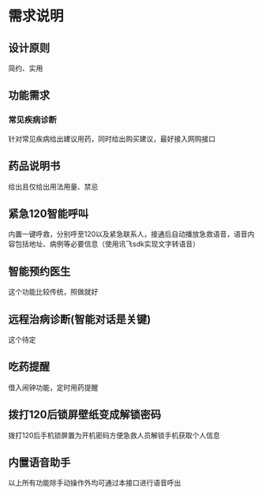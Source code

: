 # 需求说明
## 设计原则
简约、实用
## 功能需求
### 常见疾病诊断
针对常见疾病给出建议用药，同时给出购买建议，最好接入网购接口
## 药品说明书
给出且仅给出用法用量、禁忌
## 紧急120智能呼叫
内置一键呼救，分别呼至120以及紧急联系人，接通后自动播放急救语音，语音内容包括地址、病例等必要信息（使用讯飞sdk实现文字转语音）
## 智能预约医生
这个功能比较传统，照做就好
## 远程治病诊断(智能对话是关键)
这个待定
## 吃药提醒
借入闹钟功能，定时用药提醒

## 拨打120后锁屏壁纸变成解锁密码
拨打120后手机锁屏置为开机密码方便急救人员解锁手机获取个人信息

## 内置语音助手
以上所有功能除手动操作外均可通过本接口进行语音呼出
